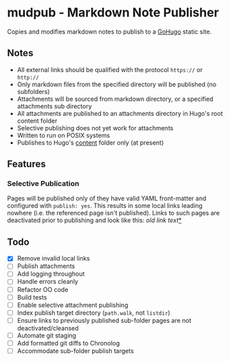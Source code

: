 # mudpub - Markdown Note Publisher
Copies and modifies markdown notes to publish to a [GoHugo](https://gohugo.io) static site.

## Notes
- All external links should be qualified with the protocol `https://` or `http://`
- Only markdown files from the specified directory will be published (no subfolders)
- Attachments will be sourced from markdown directory, or a specified attachments sub directory
- All attachments are published to an attachments directory in Hugo's root content folder
- Selective publishing does not yet work for attachments 
- Written to run on POSIX systems
- Publishes to Hugo's [content](https://gohugo.io/content-management/organization/) folder only (at present)

## Features
### Selective Publication
Pages will be published only of they have valid YAML front-matter and configured with `publish: yes`. This results in
some local links leading nowhere (i.e. the referenced page isn't published). Links to such pages are deactivated prior
to publishing and look like this: _old link text_[*](https://github.com/danpicton/mudpub/blob/main/README.md#selective-publication)

## Todo
- [x] Remove invalid local links
- [ ] Publish attachments
- [ ] Add logging throughout
- [ ] Handle errors cleanly
- [ ] Refactor OO code
- [ ] Build tests
- [ ] Enable selective attachment publishing
- [ ] Index publish target directory (`path.walk`, not `listdir`)
- [ ] Ensure links to previously published sub-folder pages are not deactivated/cleansed
- [ ] Automate git staging
- [ ] Add formatted git diffs to Chronolog
- [ ] Accommodate sub-folder publish targets
